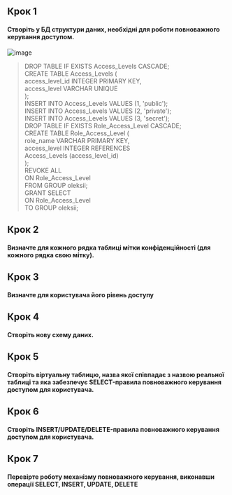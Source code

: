 ## Крок 1
#### Створіть у БД структури даних, необхідні для роботи повноважного керування доступом. 
![image](https://user-images.githubusercontent.com/41470575/204119605-d4df64b5-d3a2-48f2-9e01-ca585df220b4.png)
> DROP TABLE IF EXISTS Access_Levels CASCADE; </br>
CREATE TABLE Access_Levels (</br>
	access_level_id INTEGER PRIMARY KEY,</br>
	access_level VARCHAR UNIQUE</br>
);</br>
INSERT INTO Access_Levels VALUES (1, 'public');</br>
INSERT INTO Access_Levels VALUES (2, 'private');</br>
INSERT INTO Access_Levels VALUES (3, 'secret');</br>
DROP TABLE IF EXISTS Role_Access_Level CASCADE;</br>
CREATE TABLE Role_Access_Level (</br>
	role_name VARCHAR PRIMARY KEY,</br>
	access_level INTEGER REFERENCES</br>
	Access_Levels (access_level_id)</br>
);</br>
REVOKE ALL </br>
ON Role_Access_Level </br>
FROM GROUP oleksii;</br>
GRANT SELECT </br>
ON Role_Access_Level </br>
TO GROUP oleksii;</br>


## Крок 2
#### Визначте для кожного рядка таблиці мітки конфіденційності (для кожного рядка свою мітку). 

## Крок 3
#### Визначте для користувача його рівень доступу 

## Крок 4
#### Створіть нову схему даних. 

## Крок 5
#### Створіть віртуальну таблицю, назва якої співпадає з назвою реальної таблиці та яка забезпечує SELECT-правила повноважного керування доступом для користувача. 

## Крок 6
#### Створіть INSERT/UPDATE/DELETE-правила повноважного керування доступом для користувача.  

## Крок 7
#### Перевірте роботу механізму повноважного керування, виконавши операції SELECT, INSERT, UPDATE, DELETE
